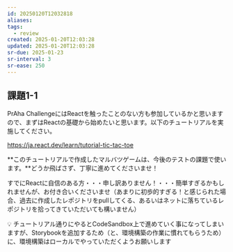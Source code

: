 ```yaml
---
id: 20250120T12032818
aliases: 
tags:
  - review
created: 2025-01-20T12:03:28
updated: 2025-01-20T12:03:28
sr-due: 2025-01-23
sr-interval: 3
sr-ease: 250
---
```

## 課題1-1

PrAha ChallengeにはReactを触ったことのない方も参加しているかと思いますので、まずはReactの基礎から始めたいと思います。以下のチュートリアルを実施してください。

https://ja.react.dev/learn/tutorial-tic-tac-toe

**このチュートリアルで作成したマルバツゲームは、今後のテストの課題で使います。**どうか飛ばさず、丁寧に進めてくださいませ！

すでにReactに自信のある方・・・申し訳ありません！・・・簡単すぎるかもしれませんが、お付き合いくださいませ（あまりに初歩的すぎる！と感じられた場合、過去に作成したレポジトリをpullしてくる、あるいはネットに落ちているレポジトリを拾ってきていただいても構いません）

<aside>
💡 チュートリアル通りにやるとCodeSandbox上で進めていく事になってしまいますが、Storybookを追加するため（と、環境構築の作業に慣れてもらうため）に、環境構築はローカルでやっていただくようお願いします

</aside>


